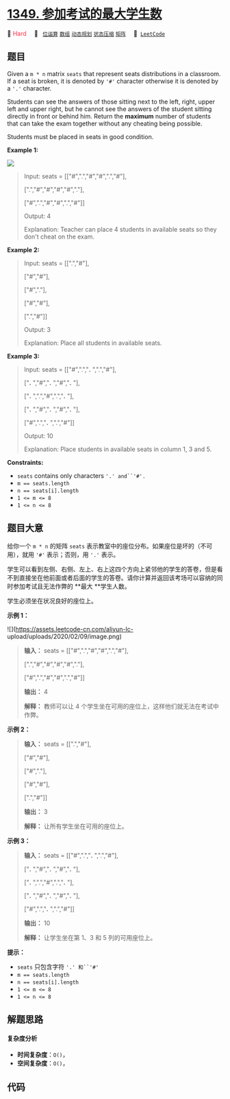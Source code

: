 # [1349. 参加考试的最大学生数](https://leetcode.com/problems/maximum-students-taking-exam)

🔴 <font color=#ff334b>Hard</font>&emsp; 🔖&ensp; [`位运算`](/leetcode-js/outline/tag/bit-manipulation.md) [`数组`](/leetcode-js/outline/tag/array.md) [`动态规划`](/leetcode-js/outline/tag/dynamic-programming.md) [`状态压缩`](/leetcode-js/outline/tag/bitmask.md) [`矩阵`](/leetcode-js/outline/tag/matrix.md)&emsp; 🔗&ensp;[`LeetCode`](https://leetcode.com/problems/maximum-students-taking-exam)

## 题目

Given a `m * n` matrix `seats`  that represent seats distributions in a
classroom. If a seat is broken, it is denoted by `'#'` character otherwise it
is denoted by a `'.'` character.

Students can see the answers of those sitting next to the left, right, upper
left and upper right, but he cannot see the answers of the student sitting
directly in front or behind him. Return the **maximum** number of students
that can take the exam together without any cheating being possible.

Students must be placed in seats in good condition.



**Example 1:**

![](https://assets.leetcode.com/uploads/2020/01/29/image.png)

> Input: seats = [["#",".","#","#",".","#"],
> 
> > 
> > 
> > 
> > 
> [".","#","#","#","#","."],
> 
> > 
> > 
> > 
> > 
> ["#",".","#","#",".","#"]]
> 
> Output: 4
> 
> Explanation: Teacher can place 4 students in available seats so they don't cheat on the exam. 

**Example 2:**

> Input: seats = [[".","#"],
> 
> > 
> > 
> > 
> > 
> ["#","#"],
> 
> > 
> > 
> > 
> > 
> ["#","."],
> 
> > 
> > 
> > 
> > 
> ["#","#"],
> 
> > 
> > 
> > 
> > 
> [".","#"]]
> 
> Output: 3
> 
> Explanation: Place all students in available seats. 
> 
> 

**Example 3:**

> Input: seats = [["#",".","**.** ",".","#"],
> 
> > 
> > 
> > 
> > 
> ["**.** ","#","**.** ","#","**.** "],
> 
> > 
> > 
> > 
> > 
> ["**.** ",".","#",".","**.** "],
> 
> > 
> > 
> > 
> > 
> ["**.** ","#","**.** ","#","**.** "],
> 
> > 
> > 
> > 
> > 
> ["#",".","**.** ",".","#"]]
> 
> Output: 10
> 
> Explanation: Place students in available seats in column 1, 3 and 5.

**Constraints:**

  * `seats` contains only characters `'.' and``'#'.`
  * `m == seats.length`
  * `n == seats[i].length`
  * `1 <= m <= 8`
  * `1 <= n <= 8`


## 题目大意

给你一个 `m * n` 的矩阵 `seats` 表示教室中的座位分布。如果座位是坏的（不可用），就用 `'#'` 表示；否则，用 `'.'` 表示。

学生可以看到左侧、右侧、左上、右上这四个方向上紧邻他的学生的答卷，但是看不到直接坐在他前面或者后面的学生的答卷。请你计算并返回该考场可以容纳的同时参加考试且无法作弊的
**最大  **学生人数。

学生必须坐在状况良好的座位上。



**示例 1：**

![](https://assets.leetcode-cn.com/aliyun-lc-
upload/uploads/2020/02/09/image.png)

> 
> 
> 
> 
> 
> **输入：** seats = [["#",".","#","#",".","#"],
> 
> > 
> > 
> > 
>   [".","#","#","#","#","."],
> 
> > 
> > 
> > 
>   ["#",".","#","#",".","#"]]
> 
> **输出：** 4
> 
> **解释：** 教师可以让 4 个学生坐在可用的座位上，这样他们就无法在考试中作弊。 
> 
> 

**示例 2：**

> 
> 
> 
> 
> 
> **输入：** seats = [[".","#"],
> 
> > 
> > 
> > 
>   ["#","#"],
> 
> > 
> > 
> > 
>   ["#","."],
> 
> > 
> > 
> > 
>   ["#","#"],
> 
> > 
> > 
> > 
>   [".","#"]]
> 
> **输出：** 3
> 
> **解释：** 让所有学生坐在可用的座位上。
> 
> 

**示例 3：**

> 
> 
> 
> 
> 
> **输入：** seats = [["#",".","**.** ",".","#"],
> 
> > 
> > 
> > 
>   ["**.** ","#","**.** ","#","**.** "],
> 
> > 
> > 
> > 
>   ["**.** ",".","#",".","**.** "],
> 
> > 
> > 
> > 
>   ["**.** ","#","**.** ","#","**.** "],
> 
> > 
> > 
> > 
>   ["#",".","**.** ",".","#"]]
> 
> **输出：** 10
> 
> **解释：** 让学生坐在第 1、3 和 5 列的可用座位上。
> 
> 



**提示：**

  * `seats` 只包含字符 `'.' 和``'#'`
  * `m == seats.length`
  * `n == seats[i].length`
  * `1 <= m <= 8`
  * `1 <= n <= 8`


## 解题思路

#### 复杂度分析

- **时间复杂度**：`O()`，
- **空间复杂度**：`O()`，

## 代码

```javascript

```